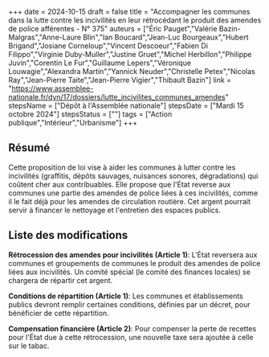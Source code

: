 +++
date = 2024-10-15
draft = false
title = "Accompagner les communes dans la lutte contre les incivilités en leur rétrocédant le produit des amendes de police afférentes - N° 375"
auteurs = ["Éric Pauget","Valérie Bazin-Malgras","Anne-Laure Blin","Ian Boucard","Jean-Luc Bourgeaux","Hubert Brigand","Josiane Corneloup","Vincent Descoeur","Fabien Di Filippo","Virginie Duby-Muller","Justine Gruet","Michel Herbillon","Philippe Juvin","Corentin Le Fur","Guillaume Lepers","Véronique Louwagie","Alexandra Martin","Yannick Neuder","Christelle Petex","Nicolas Ray","Jean-Pierre Taite","Jean-Pierre Vigier","Thibault Bazin"]
link = "https://www.assemblee-nationale.fr/dyn/17/dossiers/lutte_incivilites_communes_amendes"
stepsName = ["Dépôt à l'Assemblée nationale"]
stepsDate = ["Mardi 15 octobre 2024"]
stepsStatus = [""]
tags = ["Action publique","Intérieur","Urbanisme"]
+++

## Résumé

Cette proposition de loi vise à aider les communes à lutter contre les incivilités (graffitis, dépôts sauvages, nuisances sonores, dégradations) qui coûtent cher aux contribuables. Elle propose que l'État reverse aux communes une partie des amendes de police liées à ces incivilités, comme il le fait déjà pour les amendes de circulation routière. Cet argent pourrait servir à financer le nettoyage et l'entretien des espaces publics.

## Liste des modifications

**Rétrocession des amendes pour incivilités (Article 1)**: L'État reversera aux communes et groupements de communes le produit des amendes de police liées aux incivilités. Un comité spécial (le comité des finances locales) se chargera de répartir cet argent.

**Conditions de répartition (Article 1)**: Les communes et établissements publics devront remplir certaines conditions, définies par un décret, pour bénéficier de cette répartition.

**Compensation financière (Article 2)**: Pour compenser la perte de recettes pour l'État due à cette rétrocession, une nouvelle taxe sera ajoutée à celle sur le tabac.
